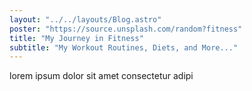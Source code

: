 ```yaml
---
layout: "../../layouts/Blog.astro"
poster: "https://source.unsplash.com/random?fitness"
title: "My Journey in Fitness"
subtitle: "My Workout Routines, Diets, and More..."
---
```


lorem ipsum dolor sit amet consectetur adipi
